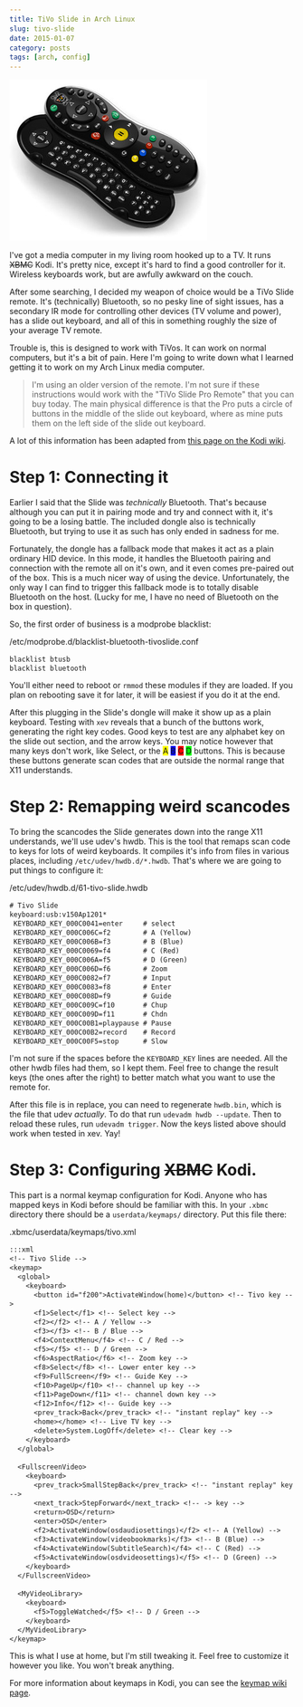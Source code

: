 ```yaml
---
title: TiVo Slide in Arch Linux
slug: tivo-slide
date: 2015-01-07
category: posts
tags: [arch, config]
---
```


<aside class="thumb">
  <img src="images/tivo-remote.jpg">
</aside>

I've got a media computer in my living room hooked up to a TV. It runs
<strike>XBMC</strike> Kodi. It's pretty nice, except it's hard to find a good
controller for it. Wireless keyboards work, but are awfully awkward on the
couch.

After some searching, I decided my weapon of choice would be a TiVo
Slide remote. It's (technically) Bluetooth, so no pesky line of sight
issues, has a secondary IR mode for controlling other devices (TV volume and
power), has a slide out keyboard, and all of this in something roughly the size
of your average TV remote.

Trouble is, this is designed to work with TiVos. It can work on normal
computers, but it's a bit of pain. Here I'm going to write down what I learned
getting it to work on my Arch Linux media computer.

<!-- fold -->

> I'm using an older version of the remote. I'm not sure if these instructions
> would work with the "TiVo Slide Pro Remote" that you can buy today. The main
> physical difference is that the Pro puts a circle of buttons in the middle of
> the slide out keyboard, where as mine puts them on the left side of the slide
> out keyboard.

A lot of this information has been adapted from
[this page on the Kodi wiki](http://kodi.wiki/view/TiVo_Slide).

# Step 1: Connecting it

Earlier I said that the Slide was _technically_ Bluetooth. That's because
although you can put it in pairing mode and try and connect with it, it's going
to be a losing battle. The included dongle also is technically Bluetooth, but
trying to use it as such has only ended in sadness for me.

Fortunately, the dongle has a fallback mode that makes it act as a plain
ordinary HID device. In this mode, it handles the Bluetooth pairing and
connection with the remote all on it's own, and it even comes pre-paired out of
the box. This is a much nicer way of using the device. Unfortunately, the only
way I can find to trigger this fallback mode is to totally disable Bluetooth on
the host. (Lucky for me, I have no need of Bluetooth on the box in question).

So, the first order of business is a modprobe blacklist:

<span class="codepath">/etc/modprobe.d/blacklist-bluetooth-tivoslide.conf</span>

    blacklist btusb
    blacklist bluetooth

You'll either need to reboot or `rmmod` these modules if they are loaded. If
you plan on rebooting save it for later, it will be easiest if you do it at the
end.

After this plugging in the Slide's dongle will make it show up as a plain
keyboard. Testing with `xev` reveals that a bunch of the buttons work,
generating the right key codes. Good keys to test are any alphabet key on the
slide out section, and the arrow keys. You may notice however that many keys
don't work, like Select, or the
<span style="background: #ff0">A</span>
<span style="background: #00f">B</span>
<span style="background: #f00">C</span>
<span style="background: #0f0">D</span>
buttons. This is because these buttons generate scan codes that are outside the
normal range that X11 understands.

# Step 2: Remapping weird scancodes

To bring the scancodes the Slide generates down into the range X11 understands,
we'll use udev's hwdb. This is the tool that remaps scan code to keys for lots
of weird keyboards. It compiles it's info from files in various places,
including `/etc/udev/hwdb.d/*.hwdb`. That's where we are going to put things to
configure it:

<span class="codepath">/etc/udev/hwdb.d/61-tivo-slide.hwdb</span>

    # Tivo Slide
    keyboard:usb:v150Ap1201*
     KEYBOARD_KEY_000C0041=enter     # select
     KEYBOARD_KEY_000C006C=f2        # A (Yellow)
     KEYBOARD_KEY_000C006B=f3        # B (Blue)
     KEYBOARD_KEY_000C0069=f4        # C (Red)
     KEYBOARD_KEY_000C006A=f5        # D (Green)
     KEYBOARD_KEY_000C006D=f6        # Zoom
     KEYBOARD_KEY_000C0082=f7        # Input
     KEYBOARD_KEY_000C0083=f8        # Enter
     KEYBOARD_KEY_000C008D=f9        # Guide
     KEYBOARD_KEY_000C009C=f10       # Chup
     KEYBOARD_KEY_000C009D=f11       # Chdn
     KEYBOARD_KEY_000C00B1=playpause # Pause
     KEYBOARD_KEY_000C00B2=record    # Record
     KEYBOARD_KEY_000C00F5=stop      # Slow

I'm not sure if the spaces before the `KEYBOARD_KEY` lines are needed. All the
other hwdb files had them, so I kept them. Feel free to change the result keys
(the ones after the right) to better match what you want to use the remote for.

After this file is in replace, you can need to regenerate `hwdb.bin`, which is
the file that udev _actually_. To do that run `udevadm hwdb --update`. Then to
reload these rules, run `udevadm trigger`. Now the keys listed above should
work when tested in xev. Yay!

# Step 3: Configuring <strike>XBMC</strike> Kodi.

This part is a normal keymap configuration for Kodi. Anyone who has mapped keys
in Kodi before should be familiar with this. In your `.xbmc` directory there
should be a `userdata/keymaps/` directory. Put this file there:

<span class="codepath">.xbmc/userdata/keymaps/tivo.xml</span>

    :::xml
    <!-- Tivo Slide -->
    <keymap>
      <global>
        <keyboard>
          <button id="f200">ActivateWindow(home)</button> <!-- Tivo key -->
          <f1>Select</f1> <!-- Select key -->
          <f2></f2> <!-- A / Yellow -->
          <f3></f3> <!-- B / Blue -->
          <f4>ContextMenu</f4> <!-- C / Red -->
          <f5></f5> <!-- D / Green -->
          <f6>AspectRatio</f6> <!-- Zoom key -->
          <f8>Select</f8> <!-- Lower enter key -->
          <f9>FullScreen</f9> <!-- Guide Key -->
          <f10>PageUp</f10> <!-- channel up key -->
          <f11>PageDown</f11> <!-- channel down key -->
          <f12>Info</f12> <!-- Guide key -->
          <prev_track>Back</prev_track> <!-- "instant replay" key -->
          <home></home> <!-- Live TV key -->
          <delete>System.LogOff</delete> <!-- Clear key -->
        </keyboard>
      </global>

      <FullscreenVideo>
        <keyboard>
          <prev_track>SmallStepBack</prev_track> <!-- "instant replay" key -->
          <next_track>StepForward</next_track> <!-- -> key -->
          <return>OSD</return>
          <enter>OSD</enter>
          <f2>ActivateWindow(osdaudiosettings)</f2> <!-- A (Yellow) -->
          <f3>ActivateWindow(videobookmarks)</f3> <!-- B (Blue) -->
          <f4>ActivateWindow(SubtitleSearch)</f4> <!-- C (Red) -->
          <f5>ActivateWindow(osdvideosettings)</f5> <!-- D (Green) -->
        </keyboard>
      </FullscreenVideo>

      <MyVideoLibrary>
        <keyboard>
          <f5>ToggleWatched</f5> <!-- D / Green -->
        </keyboard>
      </MyVideoLibrary>
    </keymap>

This is what I use at home, but I'm still tweaking it. Feel free to customize
it however you like. You won't break anything.

For more information about keymaps in Kodi, you can see the
[keymap wiki page](http://kodi.wiki/view/keymap).
